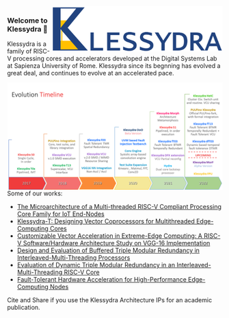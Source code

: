 <img style="float: right;" src="/res/Klessydra_Logo.png" width="400">

### Welcome to Klessydra 👋
Klessydra is a family of RISC-V processing cores and accelerators developed at the Digital Systems Lab at Sapienza University of Rome.
Klessydra since its begnning has evolved a great deal, and continues to evolve at an accelerated pace.

<img style="float: right;" src="/res/Klessydra_Evolution_Timeline.png" width="900">

Some of our works:
- [The Microarchitecture of a Multi-threaded RISC-V Compliant Processing Core Family for IoT End-Nodes](https://link.springer.com/chapter/10.1007/978-3-319-93082-4_12)
- [Klessydra-T: Designing Vector Coprocessors for Multithreaded Edge-Computing Cores](https://ieeexplore.ieee.org/abstract/document/9320564)
- [Customizable Vector Acceleration in Extreme-Edge Computing: A RISC-V Software/Hardware Architecture Study on VGG-16 Implementation](https://www.mdpi.com/2079-9292/10/4/518)
- [Design and Evaluation of Buffered Triple Modular Redundancy in Interleaved-Multi-Threading Processors](https://ieeexplore.ieee.org/abstract/document/9968000)
- [Evaluation of Dynamic Triple Modular Redundancy in an Interleaved-Multi-Threading RISC-V Core](https://www.mdpi.com/2079-9268/13/1/2)
- [Fault-Tolerant Hardware Acceleration for High-Performance Edge-Computing Nodes](https://www.mdpi.com/2079-9292/12/17/3574)

Cite and Share if you use the Klessydra Architecture IPs for an academic publication.

